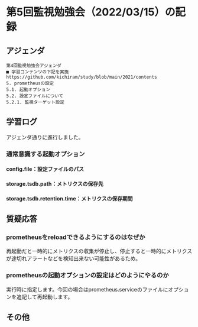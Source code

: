 # 第5回監視勉強会（2022/03/15）の記録
## アジェンダ
```
第4回監視勉強会アジェンダ
■ 学習コンテンツの下記を実施
https://github.com/kichiram/study/blob/main/2021/contents
5. prometheusの設定
5.1. 起動オプション
5.2. 設定ファイルについて
5.2.1. 監視ターゲット設定
```
## 学習ログ
アジェンダ通りに進行しました。
### 通常意識する起動オプション
#### config.file：設定ファイルのパス
#### storage.tsdb.path：メトリクスの保存先
#### storage.tsdb.retention.time：メトリクスの保存期間
## 質疑応答
### prometheusをreloadできるようにするのはなぜか
再起動だと一時的にメトリクスの収集が停止し、停止すると一時的にメトリクスが途切れアラートなどを検知出来ない可能性があるため。
### prometheusの起動オプションの設定はどのようにやるのか
実行時に指定します。今回の場合はprometheus.serviceのファイルにオプションを追記して再起動します。
## その他
